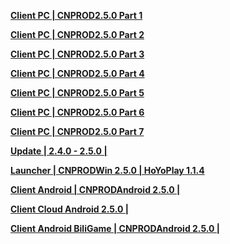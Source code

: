 **[Client PC | CNPROD2.5.0 Part 1 ](https://bhrpg-prod.oss-accelerate.aliyuncs.com/client/cn/20240829163517_AnwaHQsTlmEjPF33/PC/download/StarRail_2.5.0.7z.001)** 

**[Client PC | CNPROD2.5.0 Part 2 ](https://bhrpg-prod.oss-accelerate.aliyuncs.com/client/cn/20240829163517_AnwaHQsTlmEjPF33/PC/download/StarRail_2.5.0.7z.002)**

**[Client PC | CNPROD2.5.0 Part 3 ](https://bhrpg-prod.oss-accelerate.aliyuncs.com/client/cn/20240829163517_AnwaHQsTlmEjPF33/PC/download/StarRail_2.5.0.7z.003)**

**[Client PC | CNPROD2.5.0 Part 4 ](https://bhrpg-prod.oss-accelerate.aliyuncs.com/client/cn/20240829163517_AnwaHQsTlmEjPF33/PC/download/StarRail_2.5.0.7z.004)**

**[Client PC | CNPROD2.5.0 Part 5 ](https://bhrpg-prod.oss-accelerate.aliyuncs.com/client/cn/20240829163517_AnwaHQsTlmEjPF33/PC/download/StarRail_2.5.0.7z.005)**

**[Client PC | CNPROD2.5.0 Part 6 ](https://bhrpg-prod.oss-accelerate.aliyuncs.com/client/cn/20240829163517_AnwaHQsTlmEjPF33/PC/download/StarRail_2.5.0.7z.006)**

**[Client PC | CNPROD2.5.0 Part 7 ](https://bhrpg-prod.oss-accelerate.aliyuncs.com/client/cn/20240829163517_AnwaHQsTlmEjPF33/PC/download/StarRail_2.5.0.7z.007)**
  
**[Update | 2.4.0 - 2.5.0 | ](https://bhrpg-prod.oss-accelerate.aliyuncs.com/client/diff/hkrpg_cn/game_2.4.0_2.5.0_hdiff_GoTMtSThreYWHIRZ.zip)** 
  
**[Launcher | CNPRODWin 2.5.0 | HoYoPlay 1.1.4 ](https://bhrpg-prod.oss-accelerate.aliyuncs.com/client/cn/20240725121148_Y6OTV2k6lnCKbUUO/gw/StarRail_setup_1.1.4.exe)** 

**[Client Android | CNPRODAndroid 2.5.0 |  ](https://bhrpg-prod.oss-accelerate.aliyuncs.com/client/cn/20240829163517_AnwaHQsTlmEjPF33/gw/StarRail_2.5.0.apk)** 
  
**[Client Cloud Android 2.5.0 |](https://bhrpg-prod.oss-accelerate.aliyuncs.com/client/cn/20240523153329_QHDu2U0QhtOq5hgg/gw_An_C/StarRailCloud_2.3.0.apk)**

**[Client Android BiliGame | CNPRODAndroid 2.5.0 |](https://pkg.biligame.com/games/bhxqtd_2.5.0_20240910_112939_66f92.apk)**